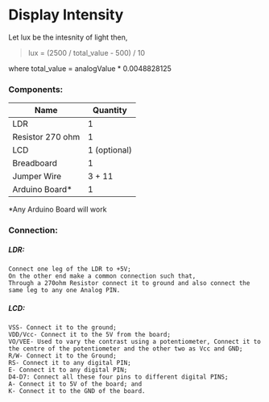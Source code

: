 # Display Intensity

 Let lux be the intesnity of light then,
 
 > lux = (2500 / total_value - 500) / 10
 
 where total_value = analogValue * 0.0048828125
 
 ### Components:
 Name | Quantity
 -----|---------
 LDR | 1
 Resistor 270 ohm | 1 
 LCD | 1 (optional)
 Breadboard | 1
 Jumper Wire | 3 + 11
 Arduino Board* | 1

 
 *Any Arduino Board will work
 ### Connection:
 ##### LDR: 
 ```
 Connect one leg of the LDR to +5V;
 On the other end make a common connection such that,
 Through a 270ohm Resistor connect it to ground and also connect the same leg to any one Analog PIN.
 ```
 ##### LCD: 
 ```
 VSS- Connect it to the ground;
VDD/Vcc- Connect it to the 5V from the board;
VO/VEE- Used to vary the contrast using a potentiometer, Connect it to the centre of the potentiometer and the other two as Vcc and GND;
R/W- Connect it to the Ground;
RS- Connect it to any digital PIN;
E- Connect it to any digital PIN;
D4-D7: Connect all these four pins to different digital PINS;
A- Connect it to 5V of the board; and
K- Connect it to the GND of the board.
```
